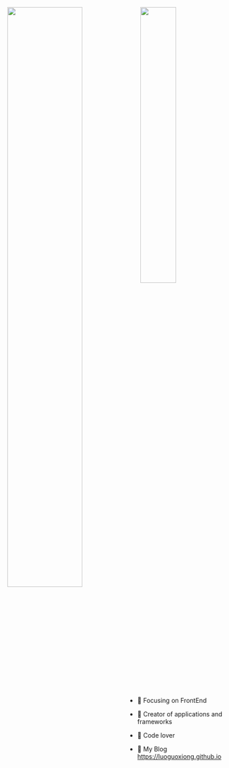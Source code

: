

<img align="left" width="58%" src="https://github-readme-stats.vercel.app/api?username=luoguoxiong&show_icons=true&icon_color=CE1D2D&text_color=718096&bg_color=ffffff&hide_title=false" /><img align="right" width="40%" src="https://github-readme-stats.vercel.app/api/top-langs/?username=luoguoxiong&langs_count=5" />













- :orange_book: Focusing on FrontEnd

- :hammer: Creator of applications and frameworks

- :meat_on_bone: Code lover

- :book: My Blog  https://luoguoxiong.github.io

  

